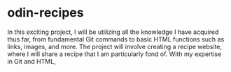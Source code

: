 # odin-recipes

In this exciting project, I will be utilizing all the knowledge I have acquired thus far, from fundamental Git commands to basic HTML functions such as links, images, and more. The project will involve creating a recipe website, where I will share a recipe that I am particularly fond of. With my expertise in Git and HTML,
